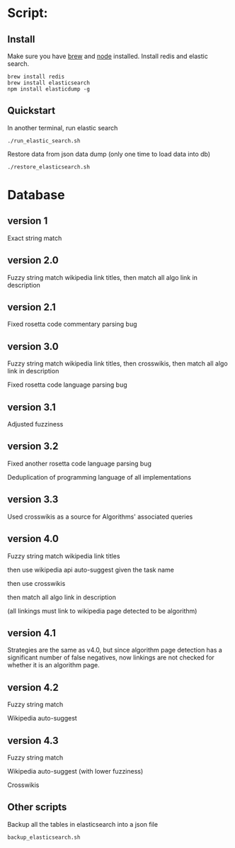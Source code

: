 # Script:

## Install

Make sure you have [brew](http://brew.sh/) and [node](https://nodejs.org/en/download/) installed.
Install redis and elastic search.

```
brew install redis
brew install elasticsearch
npm install elasticdump -g
```

## Quickstart

In another terminal, run elastic search
```
./run_elastic_search.sh
```

Restore data from json data dump (only one time to load data into db)
```
./restore_elasticsearch.sh
```

# Database

## version 1

Exact string match

## version 2.0

Fuzzy string match wikipedia link titles, then match all algo link in description

## version 2.1

Fixed rosetta code commentary parsing bug

## version 3.0

Fuzzy string match wikipedia link titles, then crosswikis, then match all algo link in description

Fixed rosetta code language parsing bug

## version 3.1

Adjusted fuzziness

## version 3.2

Fixed another rosetta code language parsing bug

Deduplication of programming language of all implementations

## version 3.3

Used crosswikis as a source for Algorithms' associated queries

## version 4.0

Fuzzy string match wikipedia link titles

then use wikipedia api auto-suggest given the task name

then use crosswikis

then match all algo link in description

(all linkings must link to wikipedia page detected to be algorithm)

## version 4.1

Strategies are the same as v4.0, but since algorithm page detection has
a significant number of false negatives, now linkings are not checked for
whether it is an algorithm page.

## version 4.2

Fuzzy string match

Wikipedia auto-suggest

## version 4.3

Fuzzy string match

Wikipedia auto-suggest (with lower fuzziness)

Crosswikis

## Other scripts

Backup all the tables in elasticsearch into a json file
```
backup_elasticsearch.sh
```


